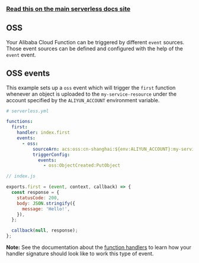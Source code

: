 <!--
title: Serverless Framework - Alibaba Cloud Function Compute Events - OSS
menuText: OSS
menuOrder: 2
description: Setting up OSS events with Alibaba Cloud Function Compute via the Serverless Framework
layout: Doc
-->

<!-- DOCS-SITE-LINK:START automatically generated  -->

### [Read this on the main serverless docs site](https://www.serverless.com/framework/docs/providers/aliyun/events/oss)

<!-- DOCS-SITE-LINK:END -->

## OSS

Your Alibaba Cloud Function can be triggered by different `event` sources. Those event sources can be defined and configured with the help of the `event` event.

## OSS events

This example sets up a `oss` event which will trigger the `first` function whenever an object is uploaded to the `my-service-resource` under the account specified by the `ALIYUN_ACCOUNT` environment variable.

```yml
# serverless.yml

functions:
  first:
    handler: index.first
    events:
      - oss:
          sourceArn: acs:oss:cn-shanghai:${env:ALIYUN_ACCOUNT}:my-service-resource
          triggerConfig:
            events:
              - oss:ObjectCreated:PutObject
```

```javascript
// index.js

exports.first = (event, context, callback) => {
  const response = {
    statusCode: 200,
    body: JSON.stringify({
      message: 'Hello!',
    }),
  };

  callback(null, response);
};
```

**Note:** See the documentation about the [function handlers](../guide/functions.md) to learn how your handler signature should look like to work this type of event.
